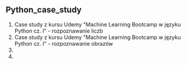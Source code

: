 ## Python_case_study

1. Case study z kursu Udemy "Machine Learning Bootcamp w języku Python cz. I" - rozpoznawanie liczb
2. Case study z kursu Udemy "Machine Learning Bootcamp w języku Python cz. I" - rozpoznawanie obrazów
3.
4. 
